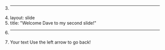 3.	---
4.	layout: slide
5.	title: "Welcome Dave to my second slide!"
6.	---
7.	Your text
Use the left arrow to go back!
